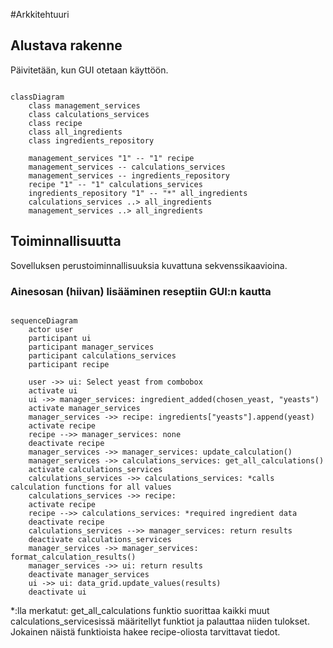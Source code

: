 #Arkkitehtuuri

## Alustava rakenne
Päivitetään, kun GUI otetaan käyttöön.

```mermaid

classDiagram
    class management_services
    class calculations_services
    class recipe
    class all_ingredients
    class ingredients_repository

    management_services "1" -- "1" recipe
    management_services -- calculations_services
    management_services -- ingredients_repository
    recipe "1" -- "1" calculations_services
    ingredients_repository "1" -- "*" all_ingredients
    calculations_services ..> all_ingredients
    management_services ..> all_ingredients

```

## Toiminnallisuutta
Sovelluksen perustoiminnallisuuksia kuvattuna sekvenssikaavioina.

### Ainesosan (hiivan) lisääminen reseptiin GUI:n kautta

```mermaid

sequenceDiagram
    actor user
    participant ui
    participant manager_services
    participant calculations_services
    participant recipe

    user ->> ui: Select yeast from combobox
    activate ui
    ui ->> manager_services: ingredient_added(chosen_yeast, "yeasts")
    activate manager_services
    manager_services ->> recipe: ingredients["yeasts"].append(yeast)
    activate recipe
    recipe -->> manager_services: none
    deactivate recipe
    manager_services ->> manager_services: update_calculation()
    manager_services ->> calculations_services: get_all_calculations()
    activate calculations_services
    calculations_services ->> calculations_services: *calls calculation functions for all values
    calculations_services ->> recipe: 
    activate recipe
    recipe -->> calculations_services: *required ingredient data
    deactivate recipe
    calculations_services -->> manager_services: return results
    deactivate calculations_services
    manager_services ->> manager_services: format_calculation_results()
    manager_services ->> ui: return results
    deactivate manager_services
    ui ->> ui: data_grid.update_values(results)
    deactivate ui

```
*:lla merkatut: get_all_calculations funktio suorittaa kaikki muut calculations_servicesissä määritellyt funktiot ja palauttaa niiden tulokset. Jokainen näistä funktioista hakee recipe-oliosta tarvittavat tiedot.